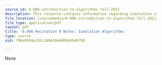 ```yaml
---
course_id: 6-006-introduction-to-algorithms-fall-2011
description: This resource contains information regarding simulation algorithms.
file_location: /coursemedia/6-006-introduction-to-algorithms-fall-2011/79ba958de1d1c186610e6869e5b46788_MIT6_006F11_rec08.pdf
file_type: application/pdf
layout: pdf
title: '6.006 Recitation 8 Notes: Simulation Algorithms'
type: course
uid: 79ba958de1d1c186610e6869e5b46788

---
```

None